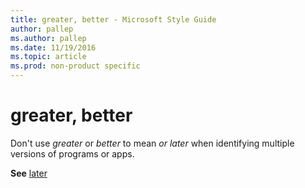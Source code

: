 ```yaml
---
title: greater, better - Microsoft Style Guide
author: pallep
ms.author: pallep
ms.date: 11/19/2016
ms.topic: article
ms.prod: non-product specific
---
```


# greater, better

Don't use *greater* or *better* to mean *or later* when identifying multiple versions of programs or apps.

**See** [later](/style-guide/a-z-word-list-term-collections/l/later)
